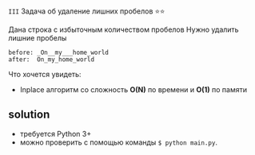 `III` Задача об удаление лишних пробелов ⭐⭐

Дана строка с избыточным количеством пробелов
Нужно удалить лишние пробелы
```
before: _On__my___home_world
after:  On_my_home_world
```

Что хочется увидеть:
- Inplace алгоритм со сложность **O(N)** по времени и **O(1)** по памяти

## solution

- требуется Python 3+ 
- можно проверить с помощью команды `$ python main.py`.
